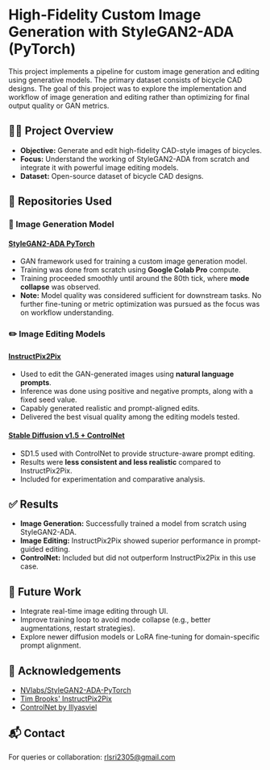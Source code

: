 # High-Fidelity Custom Image Generation with StyleGAN2-ADA (PyTorch)

This project implements a pipeline for custom image generation and editing using generative models. The primary dataset consists of bicycle CAD designs. The goal of this project was to explore the implementation and workflow of image generation and editing rather than optimizing for final output quality or GAN metrics.


## 🚴‍♂️ Project Overview

- **Objective:** Generate and edit high-fidelity CAD-style images of bicycles.
- **Focus:** Understand the working of StyleGAN2-ADA from scratch and integrate it with powerful image editing models.
- **Dataset:** Open-source dataset of bicycle CAD designs.


## 🔧 Repositories Used

### 🎨 Image Generation Model

#### [StyleGAN2-ADA PyTorch](https://github.com/NVlabs/stylegan2-ada-pytorch)
- GAN framework used for training a custom image generation model.
- Training was done from scratch using **Google Colab Pro** compute.
- Training proceeded smoothly until around the 80th tick, where **mode collapse** was observed.
- **Note:** Model quality was considered sufficient for downstream tasks. No further fine-tuning or metric optimization was pursued as the focus was on workflow understanding.


### ✏️ Image Editing Models

#### [InstructPix2Pix](https://github.com/timothybrooks/instruct-pix2pix)
- Used to edit the GAN-generated images using **natural language prompts**.
- Inference was done using positive and negative prompts, along with a fixed seed value.
- Capably generated realistic and prompt-aligned edits.
- Delivered the best visual quality among the editing models tested.

#### [Stable Diffusion v1.5 + ControlNet](https://github.com/lllyasviel/ControlNet)
- SD1.5 used with ControlNet to provide structure-aware prompt editing.
- Results were **less consistent and less realistic** compared to InstructPix2Pix.
- Included for experimentation and comparative analysis.


## ✅ Results

- **Image Generation:** Successfully trained a model from scratch using StyleGAN2-ADA.
- **Image Editing:** InstructPix2Pix showed superior performance in prompt-guided editing.
- **ControlNet:** Included but did not outperform InstructPix2Pix in this use case.


## 🚀 Future Work

- Integrate real-time image editing through UI.
- Improve training loop to avoid mode collapse (e.g., better augmentations, restart strategies).
- Explore newer diffusion models or LoRA fine-tuning for domain-specific prompt alignment.


## 🤝 Acknowledgements

- [NVlabs/StyleGAN2-ADA-PyTorch](https://github.com/NVlabs/stylegan2-ada-pytorch)
- [Tim Brooks' InstructPix2Pix](https://github.com/timothybrooks/instruct-pix2pix)
- [ControlNet by lllyasviel](https://github.com/lllyasviel/ControlNet)

## 📬 Contact

For queries or collaboration: rlsri2305@gmail.com



